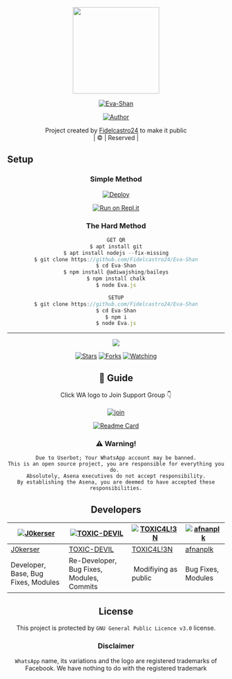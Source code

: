 
<div align="center">
  <img border-radius: 15px src="https://i.imgur.com/cFQp6Z6.jpeg" width="200" height="200"/>
  <p align="center">
<a href="#"><img title="Eva-Shan" src="https://img.shields.io/badge/Eva-Shan-green?colorA=%23ff0000&colorB=%23017e40&style=for-the-badge"></a>
</p>
  <p align="center">
<a href="https://github.com/Fidelcastro24"><img title="Author" src="https://img.shields.io/badge/Author-Fidelcastro24/Eva-Shan?color=blue&style=for-the-badge&logo=whatsapp"></a>
</p>
</div>
<p align="center">
Project created by <a href="https://github.com/Fidelcastro24">Fidelcastro24</a> to make it public
    <br>
       | © |
        Reserved |
    <br> 
</p>

## Setup
<div align="center">

  ### Simple Method
  
[![Deploy](https://www.herokucdn.com/deploy/button.svg)](https://heroku.com/deploy?template=https://github.com/Fidelcastro24/Eva-Shan) 
  
[![Run on Repl.it](https://repl.it/badge/github/quiec/whatsAlfa)](https://replit.com/@Farhandqz/JulieMwol)
  
### The Hard Method
```js
GET QR
$ apt install git
$ apt install nodejs --fix-missing
$ git clone https://github.com/Fidelcastro24/Eva-Shan
$ cd Eva-Shan
$ npm install @adiwajshing/baileys
$ npm install chalk
$ node Eva.js
```
      
```js
SETUP
$ git clone https://github.com/Fidelcastro24/Eva-Shan
$ cd Eva-Shan
$ npm i
$ node Eva.js
```

----

  <p align="center">
  <a href="httsp://github.com/J0kerser/Sarasu">
    
<a href="https://github.com/J0kerser/followers">
<img src="https://img.shields.io/github/repo-size/J0kerser/Sarasu?color=green&label=Repo%20total%20size&style=plastic">
<p align="center">
<a href="https://github.com/J0kerser/followers"
<img title="Followers" src="https://img.shields.io/github/followers/farhan-dqz?color=blue&style=flat-square"></a>
<a href="https://github.com/J0kerser/Sarasu/stargazers/"><img title="Stars" src="https://img.shields.io/github/stars/J0kerser/Sarasu?color=blue&style=flat-square"></a>
<a href="https://github.com/J0kerser/Sarasu/network/members"><img title="Forks" src="https://img.shields.io/github/forks/J0kerser/Sarasu?color=blue&style=flat-square"></a>
<a href="https://github.com/J0kerser/Sarasu/watchers"><img title="Watching" src="https://img.shields.io/github/watchers/J0kerser/Sarasu?label=Watchers&color=blue&style=flat-square"></a>
</p>

## 📢 Guide
Click WA logo to Join Support Group 👇
    <br>
<br>
  [![join](https://github.com/Alien-alfa/PublicBot/blob/main/wlogo.svg.png)](https://chat.whatsapp.com/GrKvzehHeuo4vLOp5bwgh4)
  <div align="center">
       
  [![Readme Card](https://github-readme-stats.vercel.app/api/pin/?username=J0kerser&repo=Sarasu&theme=nightowl)](https://github.com/J0kerser/Sarasu)
  </div>
    
### ⚠️ Warning! 
```
Due to Userbot; Your WhatsApp account may be banned.
This is an open source project, you are responsible for everything you do. 
Absolutely, Asena executives do not accept responsibility.
By establishing the Asena, you are deemed to have accepted these responsibilities.
```

## Developers
  <div align="center">
    
  [![J0kerser](https://github.com/J0kerser.png?size=100)](https://github.com/J0kerser) | [![TOXIC-DEVIL](https://github.com/TOXIC-DEVIL.png?size=100)](https://github.com/TOXIC-DEVIL) |  [![TOXIC4L!3N](https://github.com/Alien-alfa.png?size=100)](https://github.com/AI-VIKI) | [![afnanplk](https://github.com/afnanplk.png?size=100)](https://github.com/afnanplk) 
----|----|----|----
[J0kerser](https://github.com/J0kerser) | [TOXIC-DEVIL](https://github.com/TOXIC-DEVIL) | [TOXIC4L!3N](https://github.com/AI-VIKI) | [afnanplk](https://github.com/afnanplk) 
Developer, Base, Bug Fixes, Modules| Re-Developer, Bug Fixes, Modules, Commits |  Modifiying  as   public | Bug Fixes, Modules 
  </div>
    


## License
This project is protected by `GNU General Public Licence v3.0` license.

### Disclaimer
`WhatsApp` name, its variations and the logo are registered trademarks of Facebook. We have nothing to do with the registered trademark
